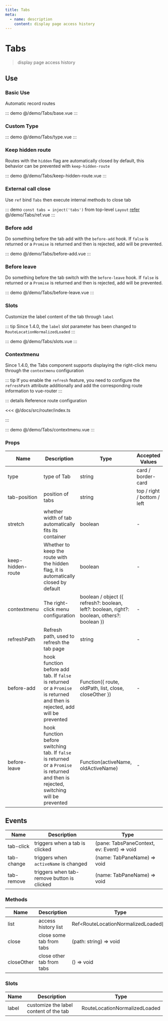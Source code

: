 ```yaml
---
title: Tabs
meta:
  - name: description
    content: display page access history
---
```


# Tabs

> display page access history

## Use

### Basic Use

Automatic record routes

::: demo
@/demo/Tabs/base.vue
:::

### Custom Type

::: demo
@/demo/Tabs/type.vue
:::

### Keep hidden route

Routes with the `hidden` flag are automatically closed by default, this behavior can be prevented with `keep-hidden-route`

::: demo
@/demo/Tabs/keep-hidden-route.vue
:::

### External call close

Use `ref` bind `Tabs` then execute internal methods to close tab

::: demo `const tabs = inject('tabs')` from top-level `Layout` [refer](https://github.com/tolking/element-pro-components/blob/master/docs/src/layout/Layout.vue)
@/demo/Tabs/ref.vue
:::

### Before add

Do something before the tab add with the `before-add` hook. If `false` is returned or a `Promise` is returned and then is rejected, add will be prevented.

::: demo
@/demo/Tabs/before-add.vue
:::

### Before leave

Do something before the tab switch with the `before-leave` hook. If `false` is returned or a `Promise` is returned and then is rejected, add will be prevented.

::: demo
@/demo/Tabs/before-leave.vue
:::

### Slots

Customize the label content of the tab through `label`

::: tip
Since 1.4.0, the `label` slot parameter has been changed to `RouteLocationNormalizedLoaded`
:::

::: demo
@/demo/Tabs/slots.vue
:::

### Contextmenu

Since 1.4.0, the Tabs component supports displaying the right-click menu through the `contextmenu` configuration

::: tip
If you enable the `refresh` feature, you need to configure the `refreshPath` attribute additionally and add the corresponding route information to vue-router
:::

::: details Reference route configuration

<<< @/docs/src/router/index.ts

:::

::: demo
@/demo/Tabs/contextmenu.vue
:::

### Props

| Name              | Description                                                                                                                             | Type                                                                                        | Accepted Values             | Default |
| ----------------- | --------------------------------------------------------------------------------------------------------------------------------------- | ------------------------------------------------------------------------------------------- | --------------------------- | ------- |
| type              | type of Tab                                                                                                                             | string                                                                                      | card / border-card          | -       |
| tab-position      | position of tabs                                                                                                                        | string                                                                                      | top / right / bottom / left | top     |
| stretch           | whether width of tab automatically fits its container                                                                                   | boolean                                                                                     | -                           | false   |
| keep-hidden-route | Whether to keep the route with the hidden flag, it is automatically closed by default                                                   | boolean                                                                                     | -                           | false   |
| contextmenu       | The right-click menu configuration                                                                                                      | boolean / object ({ refresh?: boolean, left?: boolean, right?: boolean, others?: boolean }) | -                           | false   |
| refreshPath       | Refresh path, used to refresh the tab page                                                                                              | string                                                                                      | -                           | -       |
| before-add        | hook function before add tab. If `false` is returned or a `Promise` is returned and then is rejected, add will be prevented             | Function({ route, oldPath, list, close, closeOther })                                       | -                           | -       |
| before-leave      | hook function before switching tab. If `false` is returned or a `Promise` is returned and then is rejected, switching will be prevented | Function(activeName, oldActiveName)                                                         | -                           | -       |

## Events

| Name       | Description                                | Type                                       |
| ---------- | ------------------------------------------ | ------------------------------------------ |
| tab-click  | triggers when a tab is clicked             | (pane: TabsPaneContext, ev: Event) => void |
| tab-change | triggers when `activeName` is changed      | (name: TabPaneName) => void                |
| tab-remove | triggers when tab-remove button is clicked | (name: TabPaneName) => void                |

### Methods

| Name       | Description               | Type                                 |
| ---------- | ------------------------- | ------------------------------------ |
| list       | access history list       | Ref<RouteLocationNormalizedLoaded[]> |
| close      | close some tab from tabs  | (path: string) => void               |
| closeOther | close other tab from tabs | () => void                           |

### Slots

| Name  | Description                            | Type                          |
| ----- | -------------------------------------- | ----------------------------- |
| label | customize the label content of the tab | RouteLocationNormalizedLoaded |
